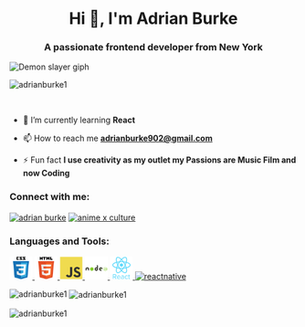 <h1 align="center">Hi 👋, I'm Adrian Burke</h1>
<h3 align="center">A passionate frontend developer from New York</h3>

![Demon slayer giph](https://user-images.githubusercontent.com/114108495/233870939-591b0bcd-5035-42fe-8d2a-f22b9128e560.gif)


<p align="left"> <img src="https://komarev.com/ghpvc/?username=adrianburke1&label=Profile%20views&color=0e75b6&style=flat" alt="adrianburke1" /> </p>

<p align="left"> <a href="https://twitter.com/" target="blank"><img src="https://img.shields.io/twitter/follow/?logo=twitter&style=for-the-badge" alt="" /></a> </p>

- 🌱 I’m currently learning **React**

- 📫 How to reach me **adrianburke902@gmail.com**

- ⚡ Fun fact **I use creativity as my outlet my Passions are Music Film and now Coding**

<h3 align="left">Connect with me:</h3>
<p align="left">
<a href="https://linkedin.com/in/adrian burke" target="blank"><img align="center" src="https://raw.githubusercontent.com/rahuldkjain/github-profile-readme-generator/master/src/images/icons/Social/linked-in-alt.svg" alt="adrian burke" height="30" width="40" /></a>
<a href="https://www.youtube.com/c/anime x culture" target="blank"><img align="center" src="https://raw.githubusercontent.com/rahuldkjain/github-profile-readme-generator/master/src/images/icons/Social/youtube.svg" alt="anime x culture" height="30" width="40" /></a>
</p>

<h3 align="left">Languages and Tools:</h3>
<p align="left"> <a href="https://www.w3schools.com/css/" target="_blank" rel="noreferrer"> <img src="https://raw.githubusercontent.com/devicons/devicon/master/icons/css3/css3-original-wordmark.svg" alt="css3" width="40" height="40"/> </a> <a href="https://www.w3.org/html/" target="_blank" rel="noreferrer"> <img src="https://raw.githubusercontent.com/devicons/devicon/master/icons/html5/html5-original-wordmark.svg" alt="html5" width="40" height="40"/> </a> <a href="https://developer.mozilla.org/en-US/docs/Web/JavaScript" target="_blank" rel="noreferrer"> <img src="https://raw.githubusercontent.com/devicons/devicon/master/icons/javascript/javascript-original.svg" alt="javascript" width="40" height="40"/> </a> <a href="https://nodejs.org" target="_blank" rel="noreferrer"> <img src="https://raw.githubusercontent.com/devicons/devicon/master/icons/nodejs/nodejs-original-wordmark.svg" alt="nodejs" width="40" height="40"/> </a> <a href="https://reactjs.org/" target="_blank" rel="noreferrer"> <img src="https://raw.githubusercontent.com/devicons/devicon/master/icons/react/react-original-wordmark.svg" alt="react" width="40" height="40"/> </a> <a href="https://reactnative.dev/" target="_blank" rel="noreferrer"> <img src="https://reactnative.dev/img/header_logo.svg" alt="reactnative" width="40" height="40"/> </a> </p>

<p><img align="left" src="https://github-readme-stats.vercel.app/api/top-langs?username=adrianburke1&show_icons=true&locale=en&layout=compact" alt="adrianburke1" /></p>

<p>&nbsp;<img align="center" src="https://github-readme-stats.vercel.app/api?username=adrianburke1&show_icons=true&locale=en" alt="adrianburke1" /></p>

<p><img align="center" src="https://github-readme-streak-stats.herokuapp.com/?user=adrianburke1&" alt="adrianburke1" /></p>
